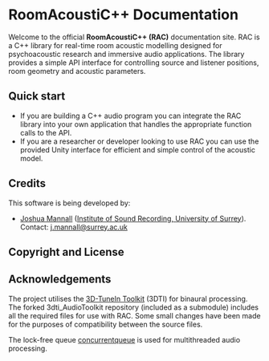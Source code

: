 # RoomAcoustiC++ Documentation

Welcome to the official **RoomAcoustiC++ (RAC)** documentation site.
RAC is a C++ library for real-time room acoustic modelling designed for psychoacoustic research and immersive audio applications.
The library provides a simple API interface for controlling source and listener positions, room geometry and acoustic parameters.

## Quick start

* If you are building a C++ audio program you can integrate the RAC library into your own application that handles the appropriate function calls to the API.
* If you are a researcher or developer looking to use RAC you can use the provided Unity interface for efficient and simple control of the acoustic model.

## Credits

This software is being developed by:

* [Joshua Mannall](https://github.com/jmannall) ([Institute of Sound Recording, University of Surrey](https://iosr.surrey.ac.uk/)). Contact: j.mannall@surrey.ac.uk

## Copyright and License

## Acknowledgements

The project utilises the [3D-TuneIn Toolkit](https://github.com/3DTune-In/3dti_AudioToolkit) (3DTI) for binaural processing.
The forked 3dti_AudioToolkit repository (included as a submodule) includes all the required files for use with RAC.
Some small changes have been made for the purposes of compatibility between the source files.

The lock-free queue [concurrentqueue](https://github.com/cameron314/concurrentqueue) is used for multithreaded audio processing.
